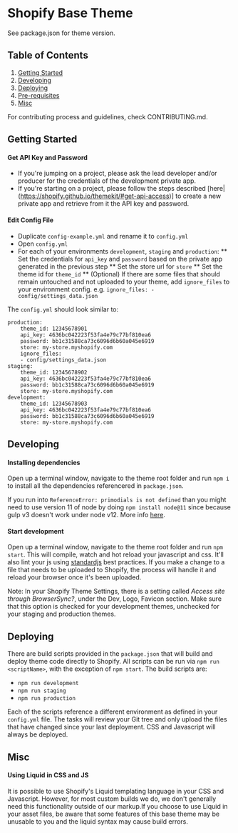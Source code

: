 # Shopify Base Theme
See package.json for theme version.

## Table of Contents
1. [Getting Started](#getting-started)
2. [Developing](#developing)
2. [Deploying](#deploying)
3. [Pre-requisites](#pre-requisites)
4. [Misc](#misc)

For contributing process and guidelines, check CONTRIBUTING.md.

## Getting Started

#### Get API Key and Password
* If you're jumping on a project, please ask the lead developer and/or producer for the credentials of the development private app.
* If you're starting on a project, please follow the steps described [here|(https://shopify.github.io/themekit/#get-api-access)] to create a new private app and retrieve from it the API key and password.

#### Edit Config File
* Duplicate `config-example.yml` and rename it to `config.yml`
* Open `config.yml`
* For each of your environments `development`, `staging` and `production`:
** Set the credentials for `api_key` and `password` based on the private app generated in the previous step
** Set the store url for `store`
** Set the theme id for `theme_id`
** (Optional) If there are some files that should remain untouched and not uploaded to your theme, add `ignore_files` to your environment config. e.g. `ignore_files: - config/settings_data.json` 

The `config.yml` should look similar to:
```
production:
	theme_id: 12345678901
	api_key: 4636bc042223f53fa4e79c77bf810ea6
	password: bb1c31588ca73c6096d6b60a045e6919
	store: my-store.myshopify.com
	ignore_files:
	- config/settings_data.json
staging:
	theme_id: 12345678902
	api_key: 4636bc042223f53fa4e79c77bf810ea6
	password: bb1c31588ca73c6096d6b60a045e6919
	store: my-store.myshopify.com
development:
	theme_id: 12345678903
	api_key: 4636bc042223f53fa4e79c77bf810ea6
	password: bb1c31588ca73c6096d6b60a045e6919
	store: my-store.myshopify.com

```

## Developing

#### Installing dependencies
Open up a terminal window, navigate to the theme root folder and run `npm i` to install all the dependencies referencered in `package.json`.

If you run into `ReferenceError: primodials is not defined` than you might need to use version 11 of node by doing `npm install node@11` since because gulp v3 doesn't work under node v12. More info [here](https://timonweb.com/javascript/how-to-fix-referenceerror-primordials-is-not-defined-error/).

#### Start development
Open up a terminal window, navigate to the theme root folder and run `npm start`. This will compile, watch and hot reload your javascript and css. It'll also lint your js using [standardjs](https://standardjs.com/) best practices. If you make a change to a file that needs to be uploaded to Shopify, the process will handle it and reload your browser once it's been uploaded. 

Note: In your Shopify Theme Settings, there is a setting called *Access site through BrowserSync?*, under the Dev, Logo, Favicon section. Make sure that this option is checked for your development themes, unchecked for your staging and production themes. 

## Deploying
There are build scripts provided in the `package.json` that will build and deploy theme code directly to Shopify. All scripts can be run via `npm run <scriptName>`, with the exception of `npm start`. The build scripts are:
* `npm run development`
* `npm run staging`
* `npm run production`

Each of the scripts reference a different environment as defined in your `config.yml` file. The tasks will review your Git tree and only upload the files that have changed since your last deployment. CSS and Javascript will always be deployed. 

## Misc

#### Using Liquid in CSS and JS
It is possible to use Shopify's Liquid templating language in your CSS and Javascript. However, for most custom builds we do, we don't generally need this functionality outside of our markup.If you choose to use Liquid in your asset files, be aware that some features of this base theme may be unusable to you and the liquid syntax may cause build errors.
